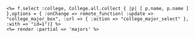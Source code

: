     <%= f.select :college, College.all.collect { |p| [ p.name, p.name ] },options = { :onChange => remote_function( :update => "college_major_box", :url => { :action => "college_major_select" }, :with => "id=1")} %>
    <%= render :partial => 'majors' %>